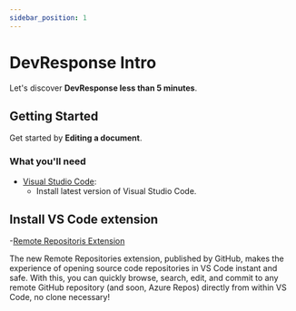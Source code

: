 ```yaml
---
sidebar_position: 1
---
```


# DevResponse Intro

Let's discover **DevResponse less than 5 minutes**.

## Getting Started

Get started by **Editing a document**.

### What you'll need

- [Visual Studio Code](https://code.visualstudio.com//):
  - Install latest version of Visual Studio Code.

## Install VS Code extension

-[Remote Repositoris Extension](https://code.visualstudio.com/blogs/2021/06/10/remote-repositories)

The new Remote Repositories extension, published by GitHub, makes the experience of opening source code repositories in VS Code instant and safe. With this, you can quickly browse, search, edit, and commit to any remote GitHub repository (and soon, Azure Repos) directly from within VS Code, no clone necessary!
